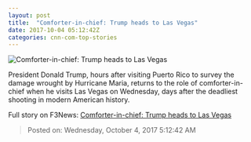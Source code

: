 ```yaml
---
layout: post
title:  "Comforter-in-chief: Trump heads to Las Vegas"
date: 2017-10-04 05:12:42Z
categories: cnn-com-top-stories
---
```


![Comforter-in-chief: Trump heads to Las Vegas](http://i2.cdn.cnn.com/cnnnext/dam/assets/171002170133-02-trump-moment-of-silence-10-02-2017-super-tease.jpg)

President Donald Trump, hours after visiting Puerto Rico to survey the damage wrought by Hurricane Maria, returns to the role of comforter-in-chief when he visits Las Vegas on Wednesday, days after the deadliest shooting in modern American history.


Full story on F3News: [Comforter-in-chief: Trump heads to Las Vegas](http://www.f3nws.com/n/JQqqx)

> Posted on: Wednesday, October 4, 2017 5:12:42 AM

